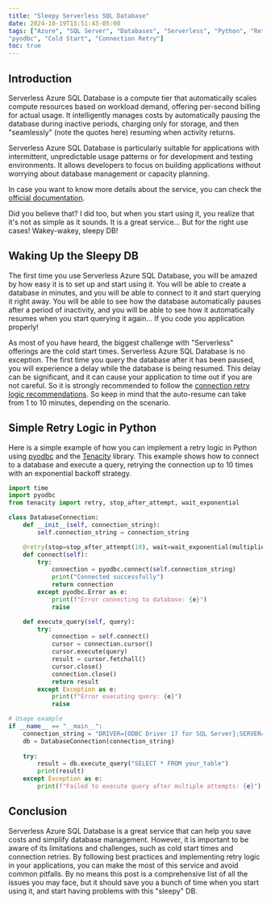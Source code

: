 ```yaml
---
title: "Sleepy Serverless SQL Database"
date: 2024-10-19T15:51:43-05:00
tags: ["Azure", "SQL Server", "Databases", "Serverless", "Python", "Retry Logic", "Tenacity", 
"pyodbc", "Cold Start", "Connection Retry"]
toc: true
---
```

## Introduction
Serverless Azure SQL Database is a compute tier that automatically scales compute resources based on workload demand, offering per-second billing for actual usage. It intelligently manages costs by automatically pausing the database during inactive periods, charging only for storage, and then "seamlessly" (note the quotes here) resuming when activity returns.

Serverless Azure SQL Database is particularly suitable for applications with intermittent, unpredictable usage patterns or for development and testing environments. It allows developers to focus on building applications without worrying about database management or capacity planning.

In case you want to know more details about the service, you can check the [official documentation](https://learn.microsoft.com/en-us/azure/azure-sql/database/serverless-tier-overview?view=azuresql&tabs=general-purpose#overview).

Did you believe that? I did too, but when you start using it, you realize that it's not as simple as it sounds. It is a great service... But for the right use cases! Wakey-wakey, sleepy DB!

## Waking Up the Sleepy DB
The first time you use Serverless Azure SQL Database, you will be amazed by how easy it is to set up and start using it. You will be able to create a database in minutes, and you will be able to connect to it and start querying it right away. You will be able to see how the database automatically pauses after a period of inactivity, and you will be able to see how it automatically resumes when you start querying it again... If you code you application properly!

As most of you have heard, the biggest challenge with "Serverless" offerings are the cold start times. Serverless Azure SQL Database is no exception. The first time you query the database after it has been paused, you will experience a delay while the database is being resumed. This delay can be significant, and it can cause your application to time out if you are not careful. So it is strongly recommended to follow the [connection retry logic recommendations](https://learn.microsoft.com/en-us/azure/architecture/patterns/retry). So keep in mind that the auto-resume can take from 1 to 10 minutes, depending on the scenario.

## Simple Retry Logic in Python
Here is a simple example of how you can implement a retry logic in Python using [pyodbc](https://github.com/mkleehammer/pyodbc/wiki) and the [Tenacity](https://tenacity.readthedocs.io/en/latest/) library. This example shows how to connect to a database and execute a query, retrying the connection up to 10 times with an exponential backoff strategy.

```python
import time
import pyodbc
from tenacity import retry, stop_after_attempt, wait_exponential

class DatabaseConnection:
    def __init__(self, connection_string):
        self.connection_string = connection_string

    @retry(stop=stop_after_attempt(10), wait=wait_exponential(multiplier=1, min=4, max=10))
    def connect(self):
        try:
            connection = pyodbc.connect(self.connection_string)
            print("Connected successfully")
            return connection
        except pyodbc.Error as e:
            print(f"Error connecting to database: {e}")
            raise

    def execute_query(self, query):
        try:
            connection = self.connect()
            cursor = connection.cursor()
            cursor.execute(query)
            result = cursor.fetchall()
            cursor.close()
            connection.close()
            return result
        except Exception as e:
            print(f"Error executing query: {e}")
            raise

# Usage example
if __name__ == "__main__":
    connection_string = "DRIVER={ODBC Driver 17 for SQL Server};SERVER=your_server;DATABASE=your_database;UID=your_username;PWD=your_password"
    db = DatabaseConnection(connection_string)
    
    try:
        result = db.execute_query("SELECT * FROM your_table")
        print(result)
    except Exception as e:
        print(f"Failed to execute query after multiple attempts: {e}")
```

## Conclusion
Serverless Azure SQL Database is a great service that can help you save costs and simplify database management. However, it is important to be aware of its limitations and challenges, such as cold start times and connection retries. By following best practices and implementing retry logic in your applications, you can make the most of this service and avoid common pitfalls. By no means this post is a comprehensive list of all the issues you may face, but it should save you a bunch of time when you start using it, and start having problems with this "sleepy" DB.
